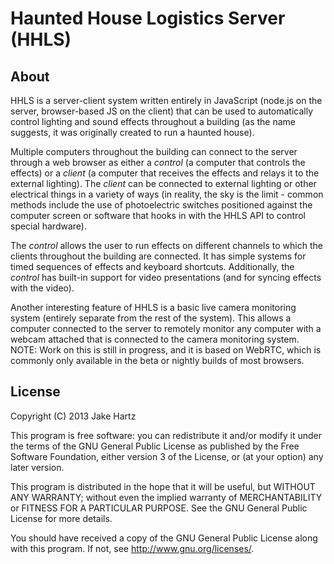 # Haunted House Logistics Server (HHLS)

## About

HHLS is a server-client system written entirely in JavaScript (node.js on the server, browser-based JS on the client) that can be used to automatically control lighting and sound effects throughout a building (as the name suggests, it was originally created to run a haunted house).

Multiple computers throughout the building can connect to the server through a web browser as either a *control* (a computer that controls the effects) or a *client* (a computer that receives the effects and relays it to the external lighting). The *client* can be connected to external lighting or other electrical things in a variety of ways (in reality, the sky is the limit - common methods include the use of photoelectric switches positioned against the computer screen or software that hooks in with the HHLS API to control special hardware).

The *control* allows the user to run effects on different channels to which the clients throughout the building are connected. It has simple systems for timed sequences of effects and keyboard shortcuts. Additionally, the *control* has built-in support for video presentations (and for syncing effects with the video).

Another interesting feature of HHLS is a basic live camera monitoring system (entirely separate from the rest of the system). This allows a computer connected to the server to remotely monitor any computer with a webcam attached that is connected to the camera monitoring system. NOTE: Work on this is still in progress, and it is based on WebRTC, which is commonly only available in the beta or nightly builds of most browsers.

## License

Copyright (C) 2013  Jake Hartz

This program is free software: you can redistribute it and/or modify
it under the terms of the GNU General Public License as published by
the Free Software Foundation, either version 3 of the License, or
(at your option) any later version.

This program is distributed in the hope that it will be useful,
but WITHOUT ANY WARRANTY; without even the implied warranty of
MERCHANTABILITY or FITNESS FOR A PARTICULAR PURPOSE.  See the
GNU General Public License for more details.

You should have received a copy of the GNU General Public License
along with this program.  If not, see <http://www.gnu.org/licenses/>.
